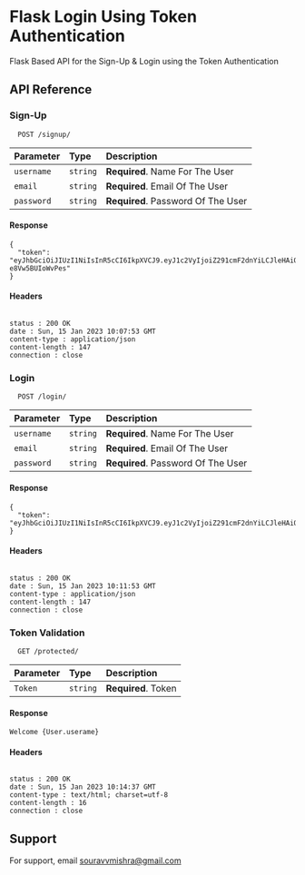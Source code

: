
# Flask Login Using Token Authentication

Flask Based API for the Sign-Up & Login using the Token Authentication


## API Reference

### Sign-Up

```http
  POST /signup/
```

| Parameter | Type     | Description                |
| :-------- | :------- | :------------------------- |
| `username` | `string` | **Required**. Name For The User |
| `email` | `string` | **Required**. Email Of The User |
| `password` | `string` | **Required**. Password Of The User |


#### Response

```http
{
  "token": "eyJhbGciOiJIUzI1NiIsInR5cCI6IkpXVCJ9.eyJ1c2VyIjoiZ291cmF2dnYiLCJleHAiOjE2NzM3NzkwNzN9.I9XAXnjAIIHwSgKC0XiiSVftU1fF-e8Vw5BUIoWvPes"
}
```

#### Headers

```httpdate

status : 200 OK
date : Sun, 15 Jan 2023 10:07:53 GMT
content-type : application/json
content-length : 147
connection : close

```
### Login
```http
  POST /login/
```
| Parameter | Type     | Description                |
| :-------- | :------- | :------------------------- |
| `username` | `string` | **Required**. Name For The User |
| `email` | `string` | **Required**. Email Of The User |
| `password` | `string` | **Required**. Password Of The User |


#### Response

```http
{
  "token": "eyJhbGciOiJIUzI1NiIsInR5cCI6IkpXVCJ9.eyJ1c2VyIjoiZ291cmF2dnYiLCJleHAiOjE2NzM3NzkzMTN9.6L19HehsNn9eXEIS2r0ryWZcO685xTtxnowkazFm64A"
}

```

#### Headers

```httpdate

status : 200 OK
date : Sun, 15 Jan 2023 10:11:53 GMT
content-type : application/json
content-length : 147
connection : close
```



### Token Validation

```http
  GET /protected/
```
| Parameter | Type     | Description                |
| :-------- | :------- | :------------------------- |
| `Token` | `string` | **Required**. Token  |



#### Response

```http
Welcome {User.userame}

```

#### Headers

```httpdate

status : 200 OK
date : Sun, 15 Jan 2023 10:14:37 GMT
content-type : text/html; charset=utf-8
content-length : 16
connection : close
```



## Support

For support, email souravvmishra@gmail.com 

